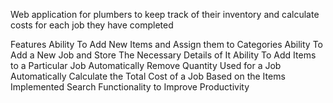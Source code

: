 Web application for plumbers to keep track of their inventory and calculate costs for each job they have completed

Features
Ability To Add New Items and Assign them to Categories
Ability To Add a New Job and Store The Necessary Details of It
Ability To Add Items to a Particular Job
Automatically Remove Quantity Used for a Job
Automatically Calculate the Total Cost of a Job Based on the Items
Implemented Search Functionality to Improve Productivity

